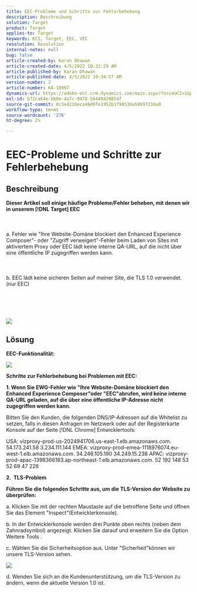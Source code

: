 ```yaml
---
title: EEC-Probleme und Schritte zur Fehlerbehebung
description: Beschreibung
solution: Target
product: Target
applies-to: Target
keywords: KCS, Target, EEC, VEC
resolution: Resolution
internal-notes: null
bug: false
article-created-by: Karan Dhawan
article-created-date: 4/5/2022 10:32:29 AM
article-published-by: Karan Dhawan
article-published-date: 4/5/2022 10:34:57 AM
version-number: 2
article-number: KA-18997
dynamics-url: https://adobe-ent.crm.dynamics.com/main.aspx?forceUCI=1&pagetype=entityrecord&etn=knowledgearticle&id=11a03cad-cbb4-ec11-983f-000d3a5d0d73
exl-id: b72ca64e-bb0e-4a7c-9478-56449429854f
source-git-commit: 0c3e421beca46d9fe1952b1f98538a50697216a0
workflow-type: tm+mt
source-wordcount: '276'
ht-degree: 2%

---
```


# EEC-Probleme und Schritte zur Fehlerbehebung

## Beschreibung

<b>Dieser Artikel soll einige häufige Probleme/Fehler beheben, mit denen wir in unserem [!DNL Target] EEC</b><br><br> <br><br>a. Fehler wie &quot;Ihre Website-Domäne blockiert den Enhanced Experience Composer&quot;- oder &quot;Zugriff verweigert&quot;-Fehler beim Laden von Sites mit aktiviertem Proxy oder EEC lädt keine interne QA-URL, auf die nicht über eine öffentliche IP zugegriffen werden kann.<br><br> <br><br>b. EEC lädt keine sicheren Seiten auf meiner Site, die TLS 1.0 verwendet. (nur EEC) <br><br> <br><br> <br><br>![](https://adobe-ent.crm.dynamics.com/api/data/v9.0/msdyn_knowledgearticleimages%289163ac73-37ab-ec11-983f-000d3a349523%29/msdyn_blobfile/$value)

## Lösung


<b>EEC-Funktionalität:</b>

![](assets/6ea1c39f-52ab-ec11-983f-000d3a3496ef.png)



<b>Schritte zur Fehlerbehebung bei Problemen mit EEC:</b>

<b>1. Wenn Sie EWG-Fehler wie &quot;Ihre Website-Domäne blockiert den Enhanced Experience Composer&quot;oder &quot;EEC&quot;abrufen, wird keine interne QA-URL geladen, auf die über eine öffentliche IP-Adresse nicht zugegriffen werden kann.</b>

Bitten Sie den Kunden, die folgenden DNS/IP-Adressen auf die Whitelist zu setzen, falls in diesen Anfragen im Netzwerk oder auf der Registerkarte Konsole auf der Seite [!DNL Chrome] Entwicklertools:

USA: vizproxy-prod-us-2024941706.us-east-1.elb.amazonaws.com.
54.173.241.58 3.234.111.144 EMEA: vizproxy-prod-emea-1118976074.eu-west-1.elb.amazonaws.com.
34.246.105.190 34.249.15.238 APAC: vizproxy-prod-apac-1398366183.ap-northeast-1.elb.amazonaws.com.
52 192 148 53 52 69 47 228



<b>2.  TLS-Problem</b>

<b>Führen Sie die folgenden Schritte aus, um die TLS-Version der Website zu überprüfen:</b>

a. Klicken Sie mit der rechten Maustaste auf die betroffene Seite und öffnen Sie das Element &quot;Inspect&quot;(Entwicklerkonsole).

b. In der Entwicklerkonsole werden drei Punkte oben rechts (neben dem Zahnradsymbol) angezeigt. Klicken Sie darauf und erweitern Sie die Option Weitere Tools .

c. Wählen Sie die Sicherheitsoption aus. Unter &quot;Sicherheit&quot;können wir unsere TLS-Version sehen.

![](https://experienceleague.adobe.com/docs/target/assets/firefox_more_info_3.png?lang=en)

d. Wenden Sie sich an die Kundenunterstützung, um die TLS-Version zu ändern, wenn die aktuelle Version 1.0 ist.
